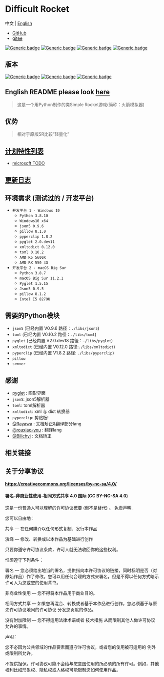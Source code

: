 # Difficult Rocket

[comment]: <> ([中文]&#40;./docs/README-cn.md&#41; | English)

中文 | [English](./docs/README-en.md)

- [GitHub](https://github.com/shenjackyuanjie/Difficult-Rocket)
- [gitee](https://gitee.com/shenjackyuanjie/Difficult-Rocket)

[![Generic badge](https://img.shields.io/badge/SemVer-2.0.0-blue.svg)](https://Semver.org/)
[![Generic badge](https://img.shields.io/badge/编写于_Python_版本-3.8.10-blue.svg)](https://Python.org)
[![Generic badge](https://img.shields.io/badge/编写于_Pyglet_版本-2.0dev11-blue.svg)](https://pyglet.org)
[![Generic badge](https://img.shields.io/badge/Python-_3.8_|_3.9_|_3.10_-blue.svg)](https://Python.org)

## 版本

[![Generic badge](https://img.shields.io/badge/Release-0.6.1-blue.svg)](https://github.com/shenjackyuanjie/Difficult-Rocket/releases)
[![Generic badge](https://img.shields.io/badge/Pre_Release-0.6.1-blue.svg)](https://github.com/shenjackyuanjie/Difficult-Rocket/releases)
[![Generic badge](https://img.shields.io/badge/Devloping-0.6.2-blue.svg)](https://github.com/shenjackyuanjie/Difficult-Rocket/releases)

## English README please look [here](../README.md)

> 这是一个用Python制作的类Simple Rocket游戏(简称：火箭模拟器)

## 优势

> 相对于原版SR比较“轻量化”

## [计划特性列表](./plan_features)

- [microsoft TODO](https://to-do.microsoft.com/sharing?InvitationToken=Q6SN1kdtitK8cwFktFl71gSnsRMNmrH7CC7kHY_Tq6ReMRwHgInP4_q5ie2IwrHx8)

## [更新日志](./update_logs.md)

## 环境需求 (测试过的 / 开发平台)

- `开发平台 1 - Windows 10`
  - `Python 3.8.10`
  - `Windows10 x64`
  - `json5 0.9.6`
  - `pillow 8.1.0`
  - `pyperclip 1.8.2`
  - `pyglet 2.0.dev11`
  - `xmltodict 0.12.0`
  - `toml 0.10.2`
  - `AMD R5 5600X`
  - `AMD RX 550 4G`
- `开发平台 2 - macOS Big Sur`
  - `Python 3.8.7`
  - `macOS Big Sur 11.2.1`
  - `Pyglet 1.5.15`
  - `Json5 0.9.5`
  - `pillow 8.1.2`
  - `Intel I5 8279U`

## 需要的Python模块

- `json5` (已经内置 V0.9.6 路径：`./libs/json5`)
- `toml` (已经内置 V0.10.2 路径：`./libs/toml`)
- `pyglet` (已经内置 V2.0.dev18 路径：`./libs/pyglet`)
- `xmltodict` (已经内置 V0.12.0 路径:`./libs/xmltodict`)
- `pyperclip` (已经内置 V1.8.2 路径: `./libs/pyperclip`)
- `pillow`
- `semver`

## 感谢

- [pyglet](https://github.com/pyglet/pyglet) : 图形界面
- `json5`: json5解析器
- `toml`: toml解析器
- `xmltodict`: xml 与 dict 转换器
- `pyperclip`: 剪贴板!
- [@Rayawa](https://github.com/Rayawa) : 文档矫正&翻译部分lang
- [@rouxiao-you](https://github.com/ruoxiao-you) : 翻译lang
- [@Billchyi](https://github.com/Billchyi) : 文档矫正

## 相关链接

## 关于分享协议

#### https://creativecommons.org/licenses/by-nc-sa/4.0/

#### 署名-非商业性使用-相同方式共享 4.0 国际 (CC BY-NC-SA 4.0)

这是一份普通人可以理解的许可协议概要 (但不是替代) 。 免责声明.

您可以自由地：

共享 — 在任何媒介以任何形式复制、发行本作品

演绎 — 修改、转换或以本作品为基础进行创作

只要你遵守许可协议条款，许可人就无法收回你的这些权利。

惟须遵守下列条件：

署名 — 您必须给出地当的署名，提供指向本许可协议的链接，同时标明是否（对原始作品）作了修改。您可以用任何合理的方式来署名，但是不得以任何方式暗示许可人为您或您的使用背书。

非商业性使用 — 您不得将本作品用于商业目的。

相同方式共享 — 如果您再混合、转换或者基于本作品进行创作，您必须基于与原先许可协议地同的许可协议 分发您贡献的作品。

没有附加限制 — 您不得适用法律术语或者 技术措施 从而限制其他人做许可协议允许的事情。

声明：

您不必因为公共领域的作品要素而遵守许可协议，或者您的使用被可适用的 例外或限制所允许。

不提供担保。许可协议可能不会给与您意图使用的所必须的所有许可。例如，其他权利比如形象权、隐私权或人格权可能限制您如何使用作品。
